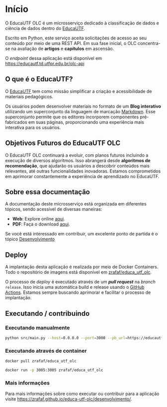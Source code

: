 # Início

O EducaUTF OLC é um microsserviço dedicado à classificação de dados e ciência de dados dentro do [EducaUTF](https://educautf.td.utfpr.edu.br/).

Escrito em Python, este serviço aceita solicitações de acesso ao seu conteúdo por meio de uma REST API. Em sua fase inicial, o OLC concentra-se na avaliação de **artigos** e **capítulos** em ascensão.

O *endpoint* dessa aplicação está disponível em <https://educautf.td.utfpr.edu.br/olc-api>

## O que é o EducaUTF?

O [EducaUTF](https://educautf.td.utfpr.edu.br/) tem como missão simplificar a criação e acessibilidade de materiais pedagógicos. 

Os usuários podem desenvolver materiais no formato de um **Blog interativo** utilizando um superconjunto da linguagem de marcação [Markdown](https://www.markdownguide.org/). Esse superconjunto permite que os editores incorporem componentes pré-fabricados em suas páginas, proporcionando uma experiência mais interativa para os usuários.

## Objetivos Futuros do EducaUTF OLC

O EducaUTF OLC continuará a evoluir, com planos futuros incluindo a execução de diversos algoritmos. Isso abrangerá desde **algoritmos de recomendação**, que ajudarão os usuários a descobrir conteúdos mais relevantes, até outras funcionalidades inovadoras. Estamos comprometidos em aprimorar constantemente a experiência de aprendizado no EducaUTF.

## Sobre essa documentação

A documentação deste microsserviço está organizada em diferentes tópicos, sendo acessível de diversas maneiras:

* **Web**: Explore online [aqui](https://zrafaf.github.io/educa-utf-olc).
* **PDF**: Faça o download [aqui](https://github.com/ZrafaF/educa-utf-olc/blob/gh-pages/pdf/document.pdf).


Se você está interessado em contribuir, um excelente ponto de partida é o tópico [Desenvolvimento](https://zrafaf.github.io/educa-utf-olc/desenvolvimento/)

## Deploy

A implantação desta aplicação é realizada por meio de Docker Containers. Todo o repositório de imagens está disponível em [zrafaf/educa_utf_olc](https://hub.docker.com/r/zrafaf/educa_utf_olc).

O processo de *deploy* é executado através de um ***pull request*** na *branch* `release`. Isso inicia uma automática build e release usando o [GitHub Actions](https://github.com/features/actions). Estamos sempre buscando aprimorar e facilitar o processo de implantação.

## Executando / contribuindo

### Executando manualmente

```sh
python src/main.py --host=0.0.0.0 --port=3000 --pb_url=https://educautf.td.utfpr.edu.br/db/api
```

### Executando através de container

``` sh
docker pull zrafaf/educa_utf_olc

docker run -p 3005:3005 zrafaf/educa_utf_olc
```


### Mais informações
Para mais informações sobre como executar ou contribuir para a aplicação visite <https://zrafaf.github.io/educa-utf-olc/desenvolvimento/>.